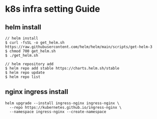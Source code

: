 # k8s infra setting Guide


## helm install
```shell
// helm install
$ curl -fsSL -o get_helm.sh https://raw.githubusercontent.com/helm/helm/main/scripts/get-helm-3
$ chmod 700 get_helm.sh
$ ./get_helm.sh

// helm repository add
$ helm repo add stable https://charts.helm.sh/stable
$ helm repo update
$ helm repo list
```


## nginx ingress install
```shell
helm upgrade --install ingress-nginx ingress-nginx \
  --repo https://kubernetes.github.io/ingress-nginx \
  --namespace ingress-nginx --create-namespace
```